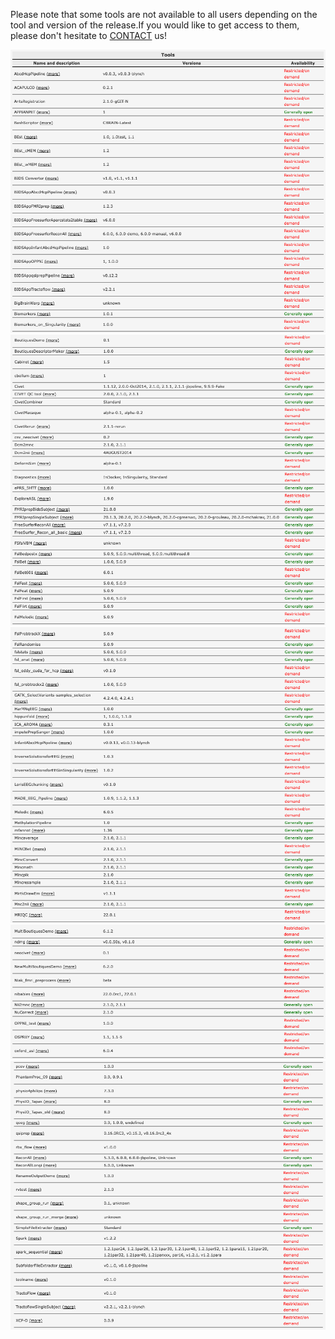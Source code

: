  
Please note that some tools are not available to all users depending on the tool and version of the release.If you would like to get access to  them, please don't hesitate to [CONTACT](support@neurohub.ca) us! 

![](https://github.com/neurohub/neurohub_documentation/blob/master/images/neurohub-cbrain-tools-20220927-01.png)
![](https://github.com/neurohub/neurohub_documentation/blob/master/images/neurohub-cbrain-tools-20220927-02.png)
![](https://github.com/neurohub/neurohub_documentation/blob/master/images/neurohub-cbrain-tools-20220927-03.png)
![](https://github.com/neurohub/neurohub_documentation/blob/master/images/neurohub-cbrain-tools-20220927-04.png)
![](https://github.com/neurohub/neurohub_documentation/blob/master/images/neurohub-cbrain-tools-20220927-05.png)